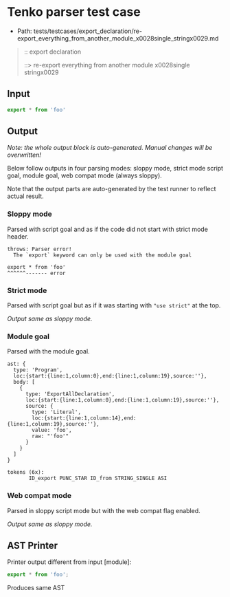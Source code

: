# Tenko parser test case

- Path: tests/testcases/export_declaration/re-export_everything_from_another_module_x0028single_stringx0029.md

> :: export declaration
>
> ::> re-export everything from another module x0028single stringx0029

## Input

`````js
export * from 'foo'
`````

## Output

_Note: the whole output block is auto-generated. Manual changes will be overwritten!_

Below follow outputs in four parsing modes: sloppy mode, strict mode script goal, module goal, web compat mode (always sloppy).

Note that the output parts are auto-generated by the test runner to reflect actual result.

### Sloppy mode

Parsed with script goal and as if the code did not start with strict mode header.

`````
throws: Parser error!
  The `export` keyword can only be used with the module goal

export * from 'foo'
^^^^^^------- error
`````

### Strict mode

Parsed with script goal but as if it was starting with `"use strict"` at the top.

_Output same as sloppy mode._

### Module goal

Parsed with the module goal.

`````
ast: {
  type: 'Program',
  loc:{start:{line:1,column:0},end:{line:1,column:19},source:''},
  body: [
    {
      type: 'ExportAllDeclaration',
      loc:{start:{line:1,column:0},end:{line:1,column:19},source:''},
      source: {
        type: 'Literal',
        loc:{start:{line:1,column:14},end:{line:1,column:19},source:''},
        value: 'foo',
        raw: "'foo'"
      }
    }
  ]
}

tokens (6x):
       ID_export PUNC_STAR ID_from STRING_SINGLE ASI
`````


### Web compat mode

Parsed in sloppy script mode but with the web compat flag enabled.

_Output same as sloppy mode._

## AST Printer

Printer output different from input [module]:

````js
export * from 'foo';
````

Produces same AST
